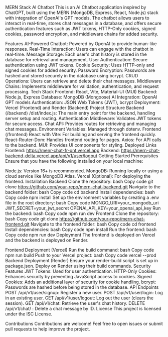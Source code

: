 MERN Stack AI Chatbot
This is an AI Chatbot application inspired by ChatGPT, built using the MERN (MongoDB, Express, React, Node.js) stack with integration of OpenAI's GPT models. The chatbot allows users to interact in real-time, stores chat messages in a database, and offers secure authentication features such as JWT tokens, HTTP-Only cookies, signed cookies, password encryption, and middleware chains for added security.

Features
AI-Powered Chatbot: Powered by OpenAI to provide human-like responses.
Real-Time Interaction: Users can engage with the chatbot in real-time.
Message Storage: Each user's chat history is stored in the database for retrieval and management.
User Authentication: Secure authentication using JWT tokens.
Cookie Security: Uses HTTP-only and signed cookies for added security.
Password Encryption: Passwords are hashed and stored securely in the database using bcrypt.
CRUD Operations: Users can retrieve and delete their chat messages.
Middleware Chains: Implements middleware for validation, authentication, and request processing.
Tech Stack
Frontend: React, Vite, Material-UI (MUI)
Backend: Node.js, Express
Database: MongoDB (Mongoose)
AI Integration: OpenAI GPT models
Authentication: JSON Web Tokens (JWT), bcrypt
Deployment: Vercel (Frontend) and Render (Backend)
Project Structure
Backend (/backend)
/dist/index.js: The main entry point for the backend, handling server setup and routing.
Authentication Middleware: Validates JWT tokens for secure access.
Chat API: Provides routes for retrieving and managing chat messages.
Environment Variables: Managed through dotenv.
Frontend (/frontend)
React with Vite: For building and serving the frontend quickly.
React-Router-Dom: Handles frontend routing for pages.
Axios: For API calls to the backend.
MUI: Provides UI components for styling.
Deployed Links
Frontend: https://menr-chat-fr-ont.vercel.app
Backend: https://mern-chat-backend-delta.vercel.app/api/v1/user/logout
Getting Started
Prerequisites
Ensure that you have the following installed on your local machine:

Node.js: Version 16+ is recommended.
MongoDB: Running locally or using a cloud service like MongoDB Atlas.
Vercel (Optional): For deploying the frontend.
Installation
Backend
Clone the repository:
bash
Copy code
git clone https://github.com/your-repo/mern-chat-backend.git
Navigate to the backend folder:
bash
Copy code
cd backend
Install dependencies:
bash
Copy code
npm install
Set up the environment variables by creating a .env file in the root directory:
bash
Copy code
MONGO_URI=your_mongodb_uri
JWT_SECRET=your_jwt_secret
OPENAI_API_KEY=your_openai_api_key
Run the backend:
bash
Copy code
npm run dev
Frontend
Clone the repository:
bash
Copy code
git clone https://github.com/your-repo/mern-chat-frontend.git
Navigate to the frontend folder:
bash
Copy code
cd frontend
Install dependencies:
bash
Copy code
npm install
Run the frontend:
bash
Copy code
npm run dev
Deployment
The frontend is deployed on Vercel and the backend is deployed on Render.

Frontend Deployment (Vercel)
Run the build command:
bash
Copy code
npm run build
Push to your Vercel project:
bash
Copy code
vercel --prod
Backend Deployment (Render)
Ensure your render-build script is set up in package.json.
Deploy on Render using their build commands.
Security Features
JWT Tokens: Used for user authentication.
HTTP-Only Cookies: Enhances security by preventing JavaScript access to cookies.
Signed Cookies: Adds an additional layer of security for cookie handling.
bcrypt: Passwords are hashed before being stored in the database.
API Endpoints
POST /api/v1/user/signup: Register a new user.
POST /api/v1/user/login: Log in an existing user.
GET /api/v1/user/logout: Log out the user (clears the session).
GET /api/v1/chat: Retrieve the user's chat history.
DELETE /api/v1/chat/
: Delete a chat message by ID.
License
This project is licensed under the ISC License.

Contributions
Contributions are welcome! Feel free to open issues or submit pull requests to help improve the project.